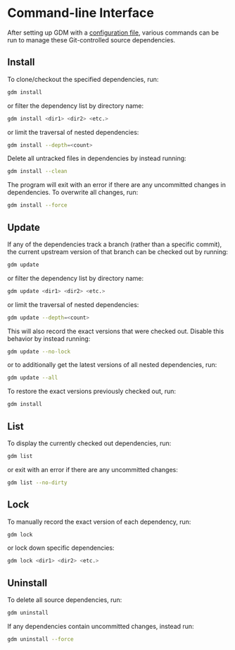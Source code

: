 # Command-line Interface

After setting up GDM with a [configuration file](../index.md#setup), various commands can be run to manage these Git-controlled source dependencies.

## Install

To clone/checkout the specified dependencies, run:

```sh
gdm install
```

or filter the dependency list by directory name:

```sh
gdm install <dir1> <dir2> <etc.>
```

or limit the traversal of nested dependencies:

```sh
gdm install --depth=<count>
```

Delete all untracked files in dependencies by instead running:

```sh
gdm install --clean
```

The program will exit with an error if there are any uncommitted changes in dependencies. To overwrite all changes, run:

```sh
gdm install --force
```

## Update

If any of the dependencies track a branch (rather than a specific commit), the current upstream version of that branch can be checked out by running:

```sh
gdm update
```

or filter the dependency list by directory name:

```sh
gdm update <dir1> <dir2> <etc.>
```

or limit the traversal of nested dependencies:

```sh
gdm update --depth=<count>
```

This will also record the exact versions that were checked out. Disable this behavior by instead running:

```sh
gdm update --no-lock
```

or to additionally get the latest versions of all nested dependencies, run:

```sh
gdm update --all
```

To restore the exact versions previously checked out, run:

```sh
gdm install
```

## List

To display the currently checked out dependencies, run:

```sh
gdm list
```

or exit with an error if there are any uncommitted changes:

```sh
gdm list --no-dirty
```

## Lock

To manually record the exact version of each dependency, run:

```sh
gdm lock
```
or lock down specific dependencies:

```sh
gdm lock <dir1> <dir2> <etc.>
```

## Uninstall

To delete all source dependencies, run:

```sh
gdm uninstall
```

If any dependencies contain uncommitted changes, instead run:

```sh
gdm uninstall --force
```
